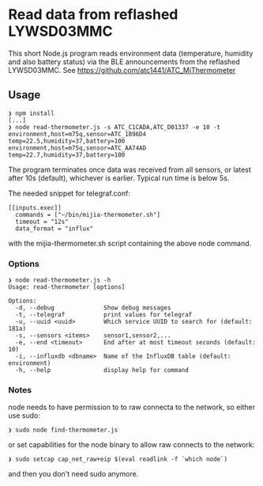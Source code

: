 # Read data from reflashed LYWSD03MMC

This short Node.js program reads environment data
(temperature, humidity and also battery status)
via the BLE announcements from the reflashed LYWSD03MMC.
See https://github.com/atc1441/ATC_MiThermometer

## Usage

```
❯ npm install
[...]
❯ node read-thermometer.js -s ATC_C1CADA,ATC_D01337 -e 10 -t
environment,host=m75q,sensor=ATC_1B96D4 temp=22.5,humidity=37,battery=100
environment,host=m75q,sensor=ATC_AA74AD temp=22.7,humidity=37,battery=100
```
The program terminates once data was received from all sensors, or latest
after 10s (default), whichever is earlier. Typical run time is below 5s.

The needed snippet for telegraf.conf:
```
[[inputs.exec]]
  commands = ["~/bin/mijia-thermometer.sh"]
  timeout = "12s"
  data_format = "influx"
```
with the mijia-thermometer.sh script containing the above node command.

### Options

```
❯ node read-thermometer.js -h
Usage: read-thermometer [options]

Options:
  -d, --debug              Show debug messages
  -t, --telegraf           print values for telegraf
  -u, --uuid <uuid>        Which service UUID to search for (default: 181a)
  -s, --sensors <items>    sensor1,sensor2,...
  -e, --end <timeout>      End after at most timeout seconds (default: 10)
  -i, --influxdb <dbname>  Name of the InfluxDB table (default: environment)
  -h, --help               display help for command
```

### Notes

node needs to have permission to to raw connecta to the network, so either use sudo:
```
❯ sudo node find-thermometer.js
```
or set capabilities for the node binary to allow raw connects to the network:
```
❯ sudo setcap cap_net_raw+eip $(eval readlink -f `which node`)
```
and then you don't need sudo anymore.
